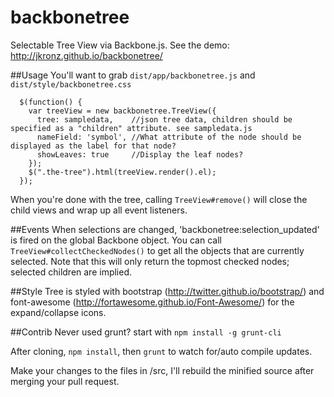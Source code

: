 backbonetree
=============

Selectable Tree View via Backbone.js. See the demo: http://jkronz.github.io/backbonetree/

##Usage
You'll want to grab `dist/app/backbonetree.js` and `dist/style/backbonetree.css`

```
  $(function() {
    var treeView = new backbonetree.TreeView({
      tree: sampledata,    //json tree data, children should be specified as a "children" attribute. see sampledata.js
      nameField: 'symbol', //What attribute of the node should be displayed as the label for that node?
      showLeaves: true     //Display the leaf nodes?
    });
    $(".the-tree").html(treeView.render().el);
  });
```

When you're done with the tree, calling `TreeView#remove()` will close the child views and wrap up all event listeners.

##Events
When selections are changed, 'backbonetree:selection_updated' is fired on the global Backbone object.
You can call `TreeView#collectCheckedNodes()` to get all the objects that are currently selected. Note that this will only return the topmost checked nodes; selected children are implied.

##Style
Tree is styled with bootstrap (http://twitter.github.io/bootstrap/) and font-awesome (http://fortawesome.github.io/Font-Awesome/) for the expand/collapse icons. 

##Contrib
Never used grunt? start with `npm install -g grunt-cli`

After cloning, `npm install`, then `grunt` to watch for/auto compile updates. 

Make your changes to the files in /src, I'll rebuild the minified source after merging your pull request. 
